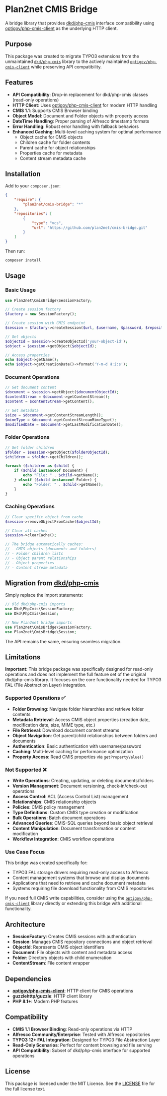 # Plan2net CMIS Bridge

A bridge library that provides [dkd/php-cmis](https://github.com/dkd/php-cmis-client) interface compatibility using [optigov/php-cmis-client](https://github.com/optiGov/php-cmis-client) as the underlying HTTP client.

## Purpose

This package was created to migrate TYPO3 extensions from the unmaintained [`dkd/php-cmis`](https://github.com/dkd/php-cmis-client) library to the actively maintained [`optigov/php-cmis-client`](https://github.com/optiGov/php-cmis-client) while preserving API compatibility.

## Features

- **API Compatibility**: Drop-in replacement for dkd/php-cmis classes (read-only operations)
- **HTTP Client**: Uses [optigov/php-cmis-client](https://github.com/optiGov/php-cmis-client) for modern HTTP handling
- **CMIS 1.1**: Supports CMIS Browser binding
- **Object Model**: Document and Folder objects with property access
- **DateTime Handling**: Proper parsing of Alfresco timestamp formats
- **Error Handling**: Robust error handling with fallback behaviors
- **Enhanced Caching**: Multi-level caching system for optimal performance
  - Object cache for CMIS objects
  - Children cache for folder contents
  - Parent cache for object relationships
  - Properties cache for metadata
  - Content stream metadata cache

## Installation

Add to your `composer.json`:

```json
{
    "require": {
        "plan2net/cmis-bridge": "*"
    },
    "repositories": [
        {
            "type": "vcs",
            "url": "https://github.com/plan2net/cmis-bridge.git"
        }
    ]
}
```

Then run:

```bash
composer install
```

## Usage

### Basic Usage

```php
use Plan2net\CmisBridge\SessionFactory;

// Create session factory
$factory = new SessionFactory();

// Create session with CMIS endpoint
$session = $factory->createSession($url, $username, $password, $repositoryId);

// Get objects
$objectId = $session->createObjectId('your-object-id');
$object = $session->getObject($objectId);

// Access properties
echo $object->getName();
echo $object->getCreationDate()->format('Y-m-d H:i:s');
```

### Document Operations

```php
// Get document content
$document = $session->getObject($documentObjectId);
$contentStream = $document->getContentStream();
$content = $contentStream->getContent();

// Get metadata
$size = $document->getContentStreamLength();
$mimeType = $document->getContentStreamMimeType();
$modifiedDate = $document->getLastModificationDate();
```

### Folder Operations

```php
// Get folder children
$folder = $session->getObject($folderObjectId);
$children = $folder->getChildren();

foreach ($children as $child) {
    if ($child instanceof Document) {
        echo "File: " . $child->getName();
    } elseif ($child instanceof Folder) {
        echo "Folder: " . $child->getName();
    }
}
```

### Caching Operations

```php
// Clear specific object from cache
$session->removeObjectFromCache($objectId);

// Clear all caches
$session->clearCache();

// The bridge automatically caches:
// - CMIS objects (documents and folders)
// - Folder children lists
// - Object parent relationships  
// - Object properties
// - Content stream metadata
```

## Migration from [dkd/php-cmis](https://github.com/dkd/php-cmis-client)

Simply replace the import statements:

```php
// Old dkd/php-cmis imports
use Dkd\PhpCmis\SessionFactory;
use Dkd\PhpCmis\Session;

// New Plan2net bridge imports
use Plan2net\CmisBridge\SessionFactory;
use Plan2net\CmisBridge\Session;
```

The API remains the same, ensuring seamless migration.

## Limitations

**Important**: This bridge package was specifically designed for read-only operations and does not implement the full feature set of the original dkd/php-cmis library. It focuses on the core functionality needed for TYPO3 FAL (File Abstraction Layer) integration.

### Supported Operations ✅

- **Folder Browsing**: Navigate folder hierarchies and retrieve folder contents
- **Metadata Retrieval**: Access CMIS object properties (creation date, modification date, size, MIME type, etc.)
- **File Retrieval**: Download document content streams
- **Object Navigation**: Get parent/child relationships between folders and documents
- **Authentication**: Basic authentication with username/password
- **Caching**: Multi-level caching for performance optimization
- **Property Access**: Read CMIS properties via `getPropertyValue()`

### Not Supported ❌

- **Write Operations**: Creating, updating, or deleting documents/folders
- **Version Management**: Document versioning, check-in/check-out operations  
- **Access Control**: ACL (Access Control List) management
- **Relationships**: CMIS relationship objects
- **Policies**: CMIS policy management
- **Type Definitions**: Custom CMIS type creation or modification
- **Bulk Operations**: Batch document operations
- **Advanced Queries**: CMIS-SQL queries beyond basic object retrieval
- **Content Manipulation**: Document transformation or content modification
- **Workflow Integration**: CMIS workflow operations

### Use Case Focus

This bridge was created specifically for:

- TYPO3 FAL storage drivers requiring read-only access to Alfresco
- Content management systems that browse and display documents
- Applications that need to retrieve and cache document metadata
- Systems requiring file download functionality from CMIS repositories

If you need full CMIS write capabilities, consider using the [`optigov/php-cmis-client`](https://github.com/optiGov/php-cmis-client) library directly or extending this bridge with additional functionality.

## Architecture

- **SessionFactory**: Creates CMIS sessions with authentication
- **Session**: Manages CMIS repository connections and object retrieval
- **ObjectId**: Represents CMIS object identifiers
- **Document**: File objects with content and metadata access
- **Folder**: Directory objects with child enumeration
- **ContentStream**: File content wrapper

## Dependencies

- **[optigov/php-cmis-client](https://github.com/optiGov/php-cmis-client)**: HTTP client for CMIS operations
- **guzzlehttp/guzzle**: HTTP client library
- **PHP 8.1+**: Modern PHP features

## Compatibility

- **CMIS 1.1 Browser Binding**: Read-only operations via HTTP
- **Alfresco Community/Enterprise**: Tested with Alfresco repositories  
- **TYPO3 12+ FAL Integration**: Designed for TYPO3 File Abstraction Layer
- **Read-Only Scenarios**: Perfect for content browsing and file serving
- **API Compatibility**: Subset of dkd/php-cmis interface for supported operations

## License

This package is licensed under the MIT License.
See the [LICENSE](LICENSE) file for the full license text.